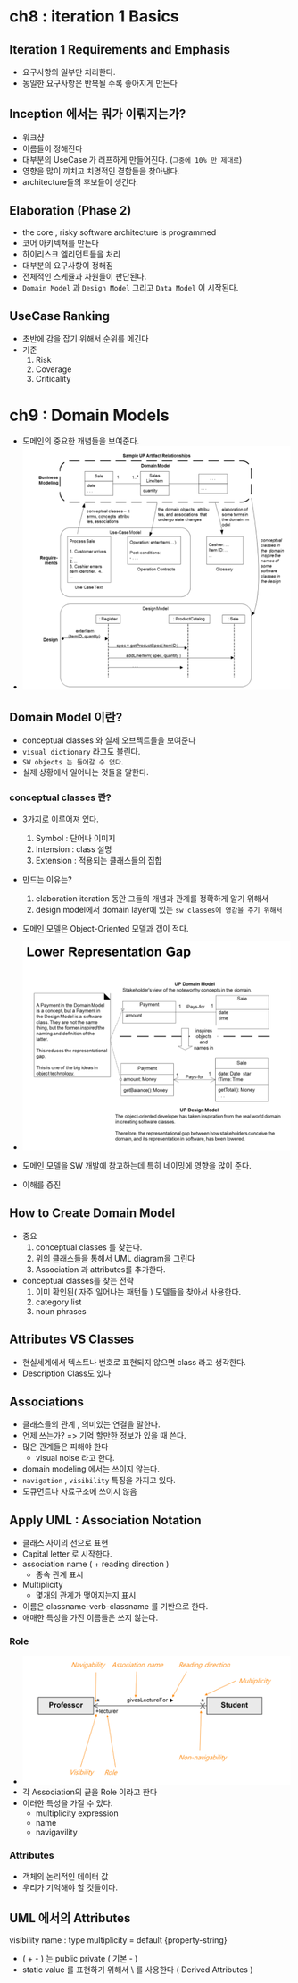 # ch8 : iteration 1 Basics

## Iteration 1 Requirements and Emphasis
- 요구사항의 일부만 처리한다. 
- 동일한 요구사항은 반복될 수록 좋아지게 만든다

## Inception 에서는 뭐가 이뤄지는가?
- 워크샵
- 이름들이 정해진다
- 대부분의 UseCase 가 러프하게 만들어진다. (`그중에 10% 만 제대로`)
- 영향을 많이 끼치고 치명적인 결함들을 찾아낸다.
- architecture들의 후보들이 생긴다.

## Elaboration (Phase 2)
- the core , risky software architecture is programmed
- 코어 아키텍쳐를 만든다
- 하이리스크 엘리먼트들을 처리
- 대부분의 요구사항이 정해짐
- 전체적인 스케쥴과 자원들이 판단된다.
- `Domain Model` 과 `Design Model` 그리고 `Data Model` 이 시작된다.

## UseCase Ranking
- 초반에 감을 잡기 위해서 순위를 메긴다
- 기준
    1. Risk
    1. Coverage
    1. Criticality

# ch9 : Domain Models
- 도메인의 중요한 개념들을 보여준다.
- ![ch9_domainmodels](./imgs/ch9_domainmodels.png)

## Domain Model 이란?
- conceptual classes 와 실제 오브젝트들을 보여준다
- `visual dictionary` 라고도 불린다.
- `SW objects 는 들어갈 수 없다`.
- 실제 상황에서 일어나는 것들을 말한다.

### conceptual classes 란?
- 3가지로 이루어져 있다.
    1. Symbol : 단어나 이미지
    1. Intension : class 설명
    1. Extension : 적용되는 클래스들의 집합

- 만드는 이유는?
    1. elaboration iteration 동안 그들의 개념과 관계를 정확하게 알기 위해서
    1. design model에서 domain layer에 있는 `sw classes에 영감을 주기 위해서`
- 도메인 모델은 Object-Oriented 모델과 갭이 적다.
- ![lower gap](./imgs/ch9_lowergap.png) 
- 도메인 모델을 SW 개발에 참고하는데 특히 네이밍에 영향을 많이 준다.
- 이해를 증진

## How to Create Domain Model
- 중요
    1. conceptual classes 를 찾는다.
    1. 위의 클래스들을 통해서 UML diagram을 그린다
    1. Association 과 attributes를 추가한다.
- conceptual classes를 찾는 전략
    1. 이미 확인된( 자주 일어나는 패턴들 ) 모델들을 찾아서 사용한다.
    1. category list
    1. noun phrases

## Attributes VS Classes 
- 현실세계에서 텍스트나 번호로 표현되지 않으면 class 라고 생각한다.
- Description Class도 있다

## Associations
- 클래스들의 관계 , 의미있는 연결을 말한다.
- 언제 쓰는가? => 기억 할만한 정보가 있을 때 쓴다.
- 많은 관계들은 피해야 한다
    - visual noise 라고 한다.
- domain modeling 에서는 쓰이지 않는다.
- `navigation` , `visibility` 특징을 가지고 있다.
- 도큐먼트나 자료구조에 쓰이지 않음

## Apply UML : Association Notation
- 클래스 사이의 선으로 표현
- Capital letter 로 시작한다.
- association name ( + reading direction )
    - 종속 관계 표시
- Multiplicity
    - 몇개의 관계가 맺어지는지 표시
- 이름은 classname-verb-classname 를 기반으로 한다.
- 애매한 특성을 가진 이름들은 쓰지 않는다.

### Role
- ![ch9_role](./imgs/ch9_role.png)
- 각 Association의 끝을 Role 이라고 한다
- 이러한 특성을 가질 수 있다.
    - multiplicity expression
    - name
    - navigavility 

### Attributes
- 객체의 논리적인 데이터 값
- 우리가 기억해야 할 것들이다.

## UML 에서의 Attributes 
visibility name : type multiplicity = default {property-string}
- ( + - ) 는 public private ( 기본 - )
- static value 를 표현하기 위해서 \ 를 사용한다 ( Derived Attributes )
